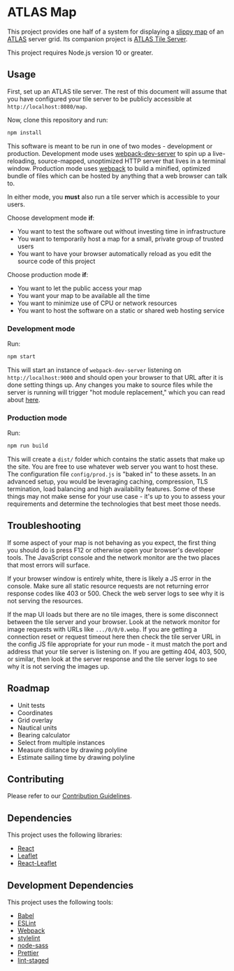 # ATLAS Map

This project provides one half of a system for displaying a [slippy map](https://en.wikipedia.org/wiki/Tiled_web_map) of an [ATLAS](http://playatlas.com) server grid. Its companion project is [ATLAS Tile Server](https://github.com/ayan4m1/atlas-tile-server).

This project requires Node.js version 10 or greater.

## Usage

First, set up an ATLAS tile server. The rest of this document will assume that you have configured your tile server to be publicly accessible at `http://localhost:8080/map`.

Now, clone this repository and run:

```sh
npm install
```

This software is meant to be run in one of two modes - development or production. Development mode uses [webpack-dev-server](https://github.com/webpack/webpack-dev-server#webpack-dev-server) to spin up a live-reloading, source-mapped, unoptimized HTTP server that lives in a terminal window. Production mode uses [webpack](https://webpack.js.org/concepts/) to build a minified, optimized bundle of files which can be hosted by anything that a web browser can talk to.

In either mode, you **must** also run a tile server which is accessible to your users.

Choose development mode **if**:

* You want to test the software out without investing time in infrastructure
* You want to temporarily host a map for a small, private group of trusted users
* You want to have your browser automatically reload as you edit the source code of this project

Choose production mode **if**:

* You want to let the public access your map
* You want your map to be available all the time
* You want to minimize use of CPU or network resources
* You want to host the software on a static or shared web hosting service

### Development mode

Run:

```sh
npm start
```

This will start an instance of `webpack-dev-server` listening on `http://localhost:9000` and should open your browser to that URL after it is done setting things up. Any changes you make to source files while the server is running will trigger "hot module replacement," which you can read about [here](https://webpack.js.org/concepts/hot-module-replacement/#how-it-works).

### Production mode

Run:

```sh
npm run build
```

This will create a `dist/` folder which contains the static assets that make up the site. You are free to use whatever web server you want to host these. The configuration file `config/prod.js` is "baked in" to these assets. In an advanced setup, you would be leveraging caching, compression, TLS termination, load balancing and high availability features. Some of these things may not make sense for your use case - it's up to you to assess your requirements and determine the technologies that best meet those needs.

## Troubleshooting

If some aspect of your map is not behaving as you expect, the first thing you should do is press F12 or otherwise open your browser's developer tools. The JavaScript console and the network monitor are the two places that most errors will surface.

If your browser window is entirely white, there is likely a JS error in the console. Make sure all static resource requests are not returning error response codes like 403 or 500. Check the web server logs to see why it is not serving the resources.

If the map UI loads but there are no tile images, there is some disconnect between the tile server and your browser. Look at the network monitor for image requests with URLs like `.../0/0/0.webp`. If you are getting a connection reset or request timeout here then check the tile server URL in the config JS file appropriate for your run mode - it must match the port and address that your tile server is listening on. If you are getting 404, 403, 500, or similar, then look at the server response and the tile server logs to see why it is not serving the images up.

## Roadmap

* Unit tests
* Coordinates
* Grid overlay
* Nautical units
* Bearing calculator
* Select from multiple instances
* Measure distance by drawing polyline
* Estimate sailing time by drawing polyline

## Contributing

Please refer to our [Contribution Guidelines](/.github/CONTRIBUTING.md).

## Dependencies

This project uses the following libraries:

* [React](https://reactjs.org)
* [Leaflet](https://leafletjs.com)
* [React-Leaflet](https://react-leaflet.js.org/)

## Development Dependencies

This project uses the following tools:

* [Babel](https://babeljs.io/)
* [ESLint](https://eslint.org/)
* [Webpack](http://webpackjs.org)
* [stylelint](https://stylelint.io/)
* [node-sass](https://www.npmjs.com/package/node-sass)
* [Prettier](https://github.com/prettier/prettier#intro)
* [lint-staged](https://www.npmjs.com/package/lint-staged)
